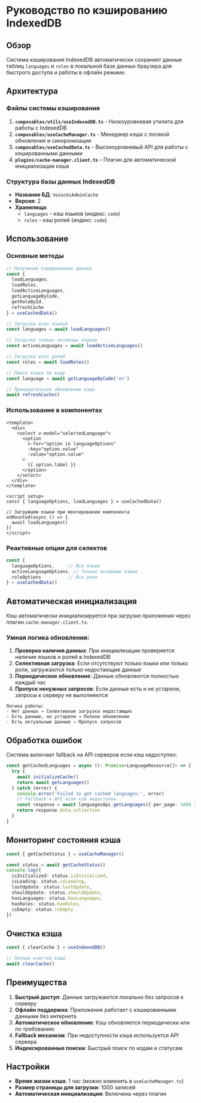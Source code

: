 # Руководство по кэшированию IndexedDB

## Обзор

Система кэширования IndexedDB автоматически сохраняет данные таблиц `languages` и `roles` в локальной базе данных браузера для быстрого доступа и работы в офлайн режиме.

## Архитектура

### Файлы системы кэширования

1. **`composables/utils/useIndexedDB.ts`** - Низкоуровневая утилита для работы с IndexedDB
2. **`composables/useCacheManager.ts`** - Менеджер кэша с логикой обновления и синхронизации
3. **`composables/useCachedData.ts`** - Высокоуровневый API для работы с кэшированными данными
4. **`plugins/cache-manager.client.ts`** - Плагин для автоматической инициализации кэша

### Структура базы данных IndexedDB

- **Название БД**: `VozackiAdminCache`
- **Версия**: 2
- **Хранилища**:
  - `languages` - кэш языков (индекс: `code`)
  - `roles` - кэш ролей (индекс: `code`)

## Использование

### Основные методы

```typescript
// Получение кэшированных данных
const { 
  loadLanguages, 
  loadRoles, 
  loadActiveLanguages,
  getLanguageByCode,
  getRoleById,
  refreshCache
} = useCachedData()

// Загрузка всех языков
const languages = await loadLanguages()

// Загрузка только активных языков
const activeLanguages = await loadActiveLanguages()

// Загрузка всех ролей
const roles = await loadRoles()

// Поиск языка по коду
const language = await getLanguageByCode('en')

// Принудительное обновление кэша
await refreshCache()
```

### Использование в компонентах

```vue
<template>
  <div>
    <select v-model="selectedLanguage">
      <option 
        v-for="option in languageOptions" 
        :key="option.value" 
        :value="option.value"
      >
        {{ option.label }}
      </option>
    </select>
  </div>
</template>

<script setup>
const { languageOptions, loadLanguages } = useCachedData()

// Загружаем языки при монтировании компонента
onMounted(async () => {
  await loadLanguages()
})
</script>
```

### Реактивные опции для селектов

```typescript
const { 
  languageOptions,     // Все языки
  activeLanguageOptions, // Только активные языки
  roleOptions          // Все роли
} = useCachedData()
```

## Автоматическая инициализация

Кэш автоматически инициализируется при загрузке приложения через плагин `cache-manager.client.ts`. 

### Умная логика обновления:

1. **Проверка наличия данных**: При инициализации проверяется наличие языков и ролей в IndexedDB
2. **Селективная загрузка**: Если отсутствуют только языки или только роли, загружаются только недостающие данные
3. **Периодическое обновление**: Данные обновляются полностью каждый час
4. **Пропуск ненужных запросов**: Если данные есть и не устарели, запросы к серверу не выполняются

```
Логика работы:
- Нет данных → Селективная загрузка недостающих
- Есть данные, но устарели → Полное обновление
- Есть актуальные данные → Пропуск запросов
```

## Обработка ошибок

Система включает fallback на API серверов если кэш недоступен:

```typescript
const getCachedLanguages = async (): Promise<LanguageResource[]> => {
  try {
    await initializeCache()
    return await getLanguages()
  } catch (error) {
    console.error('Failed to get cached languages:', error)
    // Fallback к API если кэш недоступен
    const response = await languagesApi.getLanguages({ per_page: 1000 })
    return response.data.collection
  }
}
```

## Мониторинг состояния кэша

```typescript
const { getCacheStatus } = useCacheManager()

const status = await getCacheStatus()
console.log({
  isInitialized: status.isInitialized,
  isLoading: status.isLoading,
  lastUpdate: status.lastUpdate,
  shouldUpdate: status.shouldUpdate,
  hasLanguages: status.hasLanguages,
  hasRoles: status.hasRoles,
  isEmpty: status.isEmpty
})
```

## Очистка кэша

```typescript
const { clearCache } = useIndexedDB()

// Полная очистка кэша
await clearCache()
```

## Преимущества

1. **Быстрый доступ**: Данные загружаются локально без запросов к серверу
2. **Офлайн поддержка**: Приложение работает с кэшированными данными без интернета
3. **Автоматическое обновление**: Кэш обновляется периодически или по требованию
4. **Fallback механизм**: При недоступности кэша используется API сервера
5. **Индексированные поиски**: Быстрый поиск по кодам и статусам

## Настройки

- **Время жизни кэша**: 1 час (можно изменить в `useCacheManager.ts`)
- **Размер страницы для загрузки**: 1000 записей
- **Автоматическая инициализация**: Включена через плагин 